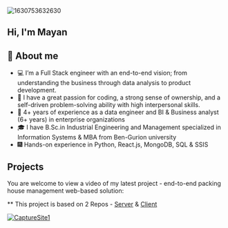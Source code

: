![1630753632630](https://user-images.githubusercontent.com/58429034/198954928-e854f71b-1e83-41e2-ab20-1c344829e0d4.jpg)


## Hi, I'm Mayan 

## :book: About me
- :computer: I’m a Full Stack engineer with an end-to-end vision; from understanding the business through data analysis to product development. 
- :dart: I have a great passion for coding, a strong sense of ownership, and a self-driven problem-solving ability with high interpersonal skills. 
- :memo: 4+ years of experience as a data engineer and BI & Business analyst (6+ years) in enterprise organizations
- :mortar_board: I have B.Sc.in Industrial Engineering and Management specialized in Information Systems & MBA from Ben-Gurion university 
- :fireworks:  Hands-on experience in Python, React.js, MongoDB, SQL & SSIS


## Projects

You are welcome to view a video of my latest project - end-to-end packing house management web-based solution:

** This project is based on 2 Repos - [Server](https://github.com/MayanAsifLevy/Aitan_Server_Almagor) & [Client](https://github.com/MayanAsifLevy/Aitan_Client_Almagor)

[![CaptureSite1](https://user-images.githubusercontent.com/58429034/205272599-635a8519-9ed4-4712-8146-590e8b19aa04.png)](https://www.youtube.com/watch?v=RjqRjriWruA "Aitan Packing House")
